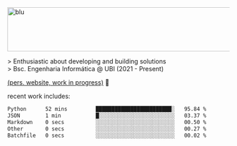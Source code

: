 
<img width="1415" height="100" alt="blu" src="https://github.com/rdsilva01/rdsilva01/assets/101207588/deb060e5-d035-4f09-b511-e3f50605b207">

\> Enthusiastic about developing and building solutions <br>
\> Bsc. Engenharia Informática @ UBI (2021 - Present)

<a href="https://rdsilva01.github.io/">(pers. website, work in progress)</a> 🏁

<!-- ![](https://komarev.com/ghpvc/?username=rdsilva01) -->

recent work includes:
<!--START_SECTION:waka-->

```txt
Python      52 mins         ████████████████████████░   95.84 %
JSON        1 min           █░░░░░░░░░░░░░░░░░░░░░░░░   03.37 %
Markdown    0 secs          ░░░░░░░░░░░░░░░░░░░░░░░░░   00.50 %
Other       0 secs          ░░░░░░░░░░░░░░░░░░░░░░░░░   00.27 %
Batchfile   0 secs          ░░░░░░░░░░░░░░░░░░░░░░░░░   00.02 %
```

<!--END_SECTION:waka-->

